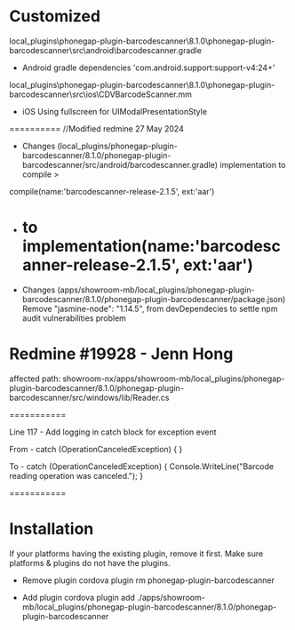 # Customized

local_plugins\phonegap-plugin-barcodescanner\8.1.0\phonegap-plugin-barcodescanner\src\android\barcodescanner.gradle

- Android gradle dependencies 'com.android.support:support-v4:24+'

local_plugins\phonegap-plugin-barcodescanner\8.1.0\phonegap-plugin-barcodescanner\src\ios\CDVBarcodeScanner.mm

- iOS Using fullscreen for UIModalPresentationStyle

==========
//Modified redmine 27 May 2024

- Changes (local_plugins/phonegap-plugin-barcodescanner/8.1.0/phonegap-plugin-barcodescanner/src/android/barcodescanner.gradle)
  implementation to compile >

compile(name:'barcodescanner-release-2.1.5', ext:'aar')

- to
  implementation(name:'barcodescanner-release-2.1.5', ext:'aar')
  =========

- Changes (apps/showroom-mb/local_plugins/phonegap-plugin-barcodescanner/8.1.0/phonegap-plugin-barcodescanner/package.json)
  Remove "jasmine-node": "1.14.5", from devDependecies to settle npm audit vulnerabilities problem

# Redmine #19928 - Jenn Hong

affected path: showroom-nx/apps/showroom-mb/local_plugins/phonegap-plugin-barcodescanner/8.1.0/phonegap-plugin-barcodescanner/src/windows/lib/Reader.cs

===========

Line 117 - Add logging in catch block for exception event

From -
catch (OperationCanceledException) { }

To -
catch (OperationCanceledException) {
Console.WriteLine("Barcode reading operation was canceled.");
}

===========

# Installation

If your platforms having the existing plugin, remove it first. Make sure platforms & plugins do not have the plugins.

- Remove plugin
  cordova plugin rm phonegap-plugin-barcodescanner

- Add plugin
  cordova plugin add ./apps/showroom-mb/local_plugins/phonegap-plugin-barcodescanner/8.1.0/phonegap-plugin-barcodescanner
